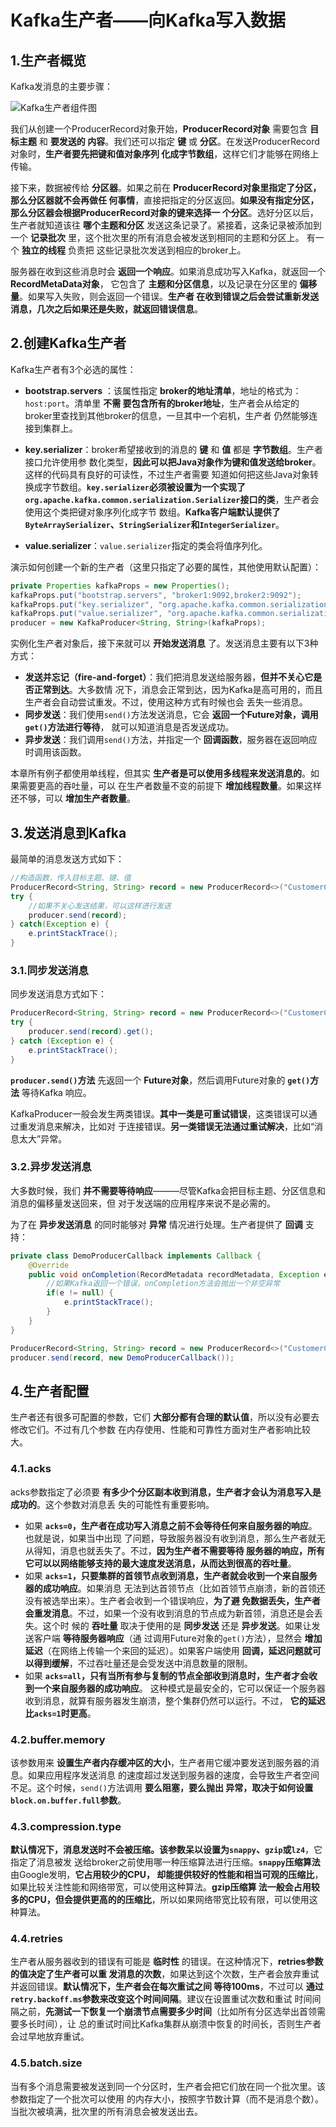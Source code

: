 Kafka生产者——向Kafka写入数据
===================================================================================
## 1.生产者概览

Kafka发消息的主要步骤：

![Kafka生产者组件图](img/1.png)

我们从创建一个ProducerRecord对象开始，**ProducerRecord对象** 需要包含 **目标主题** 和 **要发送的
内容**。我们还可以指定 **键** 或 **分区**。在发送ProducerRecord对象时，**生产者要先把键和值对象序列
化成字节数组**，这样它们才能够在网络上传输。

接下来，数据被传给 **分区器**。如果之前在 **ProducerRecord对象里指定了分区，那么分区器就不会再做任
何事情**，直接把指定的分区返回。**如果没有指定分区，那么分区器会根据ProducerRecord对象的键来选择一
个分区**。选好分区以后，生产者就知道该往 **哪个主题和分区** 发送这条记录了。紧接着，这条记录被添加到
一个 **记录批次** 里，这个批次里的所有消息会被发送到相同的主题和分区上。 有一个 **独立的线程** 负责把
这些记录批次发送到相应的broker上。

服务器在收到这些消息时会 **返回一个响应**。如果消息成功写入Kafka，就返回一个 **RecordMetaData对象**，
它包含了 **主题和分区信息**，以及记录在分区里的 **偏移量**。如果写入失败，则会返回一个错误。**生产者
在收到错误之后会尝试重新发送消息，几次之后如果还是失败，就返回错误信息**。

## 2.创建Kafka生产者
Kafka生产者有3个必选的属性：
+ **bootstrap.servers** ：该属性指定 **broker的地址清单**，地址的格式为：`host:port`。清单里 **不需
要包含所有的broker地址**，生产者会从给定的broker里查找到其他broker的信息，一旦其中一个宕机，生产者
仍然能够连接到集群上。

+ **key.serializer**：broker希望接收到的消息的 **键** 和 **值** 都是 **字节数组**。生产者接口允许使用参
数化类型，**因此可以把Java对象作为键和值发送给broker**。这样的代码具有良好的可读性，不过生产者需要
知道如何把这些Java对象转换成字节数组。**`key.serializer`必须被设置为一个实现了
`org.apache.kafka.common.serialization.Serializer`接口的类**，生产者会使用这个类把键对象序列化成字节
数组。**Kafka客户端默认提供了`ByteArraySerializer`、`StringSerializer`和`IntegerSerializer`**。

+ **value.serializer**：`value.serializer`指定的类会将值序列化。

演示如何创建一个新的生产者（这里只指定了必要的属性，其他使用默认配置）：
```java
private Properties kafkaProps = new Properties();
kafkaProps.put("bootstrap.servers", "broker1:9092,broker2:9092");
kafkaProps.put("key.serializer", "org.apache.kafka.common.serialization.StringSerializer");
kafkaProps.put("value.serializer", "org.apache.kafka.common.serialization.StringSerializer");
producer = new KafkaProducer<String, String>(kafkaProps);
```

实例化生产者对象后，接下来就可以 **开始发送消息** 了。发送消息主要有以下3种方式：
+ **发送并忘记（fire-and-forget）**：我们把消息发送给服务器，**但并不关心它是否正常到达**。大多数情
况下，消息会正常到达，因为Kafka是高可用的，而且生产者会自动尝试重发。不过，使用这种方式有时候也会
丢失一些消息。
+ **同步发送**：我们使用`send()`方法发送消息，它会 **返回一个Future对象，调用`get()`方法进行等待**，
就可以知道消息是否发送成功。
+ **异步发送**：我们调用`send()`方法，并指定一个 **回调函数**，服务器在返回响应时调用该函数。

本章所有例子都使用单线程，但其实 **生产者是可以使用多线程来发送消息的**。如果需要更高的吞吐量，可以
在生产者数量不变的前提下 **增加线程数量**。如果这样还不够，可以 **增加生产者数量**。

## 3.发送消息到Kafka
最简单的消息发送方式如下：
```java
//构造函数，传入目标主题、键、值
ProducerRecord<String, String> record = new ProducerRecord<>("CustomerCountry", "Precision Products", "france");
try {
    //如果不关心发送结果，可以这样进行发送
    producer.send(record);
} catch(Exception e) {
    e.printStackTrace();
}
```

### 3.1.同步发送消息
同步发送消息方式如下：
```java
ProducerRecord<String, String> record = new ProducerRecord<>("CustomerCountry", "Precision Products", "France");
try {
    producer.send(record).get();
} catch (Exception e) {
    e.printStackTrace();
}
```
**`producer.send()`方法** 先返回一个 **Future对象**，然后调用Future对象的 **`get()`方法** 等待Kafka
响应。

KafkaProducer一般会发生两类错误。**其中一类是可重试错误**，这类错误可以通过重发消息来解决，比如对
于连接错误。**另一类错误无法通过重试解决**，比如“消息太大”异常。

### 3.2.异步发送消息
大多数时候，我们 **并不需要等待响应**———尽管Kafka会把目标主题、分区信息和消息的偏移量发送回来，但
对于发送端的应用程序来说不是必需的。

为了在 **异步发送消息** 的同时能够对 **异常** 情况进行处理。生产者提供了 **回调** 支持：
```java
private class DemoProducerCallback implements Callback {
    @Override
    public void onCompletion(RecordMetadata recordMetadata, Exception e) {
        //如果Kafka返回一个错误，onCompletion方法会抛出一个非空异常
        if(e != null) {
            e.printStackTrace();
        }
    }
}

ProducerRecord<String, String> record = new ProducerRecord<>("CustomerCountry","Biomedical Materials", "USA");
producer.send(record, new DemoProducerCallback());
```

## 4.生产者配置
生产者还有很多可配置的参数，它们 **大部分都有合理的默认值**，所以没有必要去修改它们。不过有几个参数
在内存使用、性能和可靠性方面对生产者影响比较大。 

### 4.1.acks
acks参数指定了必须要 **有多少个分区副本收到消息，生产者才会认为消息写入是成功的**。这个参数对消息丢
失的可能性有重要影响。
+ 如果 **`acks=0`，生产者在成功写入消息之前不会等待任何来自服务器的响应**。也就是说，如果当中出现
了问题，导致服务器没有收到消息，那么生产者就无从得知，消息也就丢失了。不过，**因为生产者不需要等待
服务器的响应，所有它可以以网络能够支持的最大速度发送消息，从而达到很高的吞吐量**。
+ 如果 **`acks=1`，只要集群的首领节点收到消息，生产者就会收到一个来自服务器的成功响应**。如果消息
无法到达首领节点（比如首领节点崩溃，新的首领还没有被选举出来）。生产者会收到一个错误响应，**为了避
免数据丢失，生产者会重发消息**。不过，如果一个没有收到消息的节点成为新首领，消息还是会丢失。这个时
候的 **吞吐量** 取决于使用的是 **同步发送** 还是 **异步发送**。如果让发送客户端 **等待服务器响应**（通
过调用Future对象的`get()`方法），显然会 **增加延迟**（在网络上传输一个来回的延迟）。如果客户端使用
**回调，延迟问题就可以得到缓解**，不过吞吐量还是会受发送中消息数量的限制。
+ 如果 **`acks=all`，只有当所有参与复制的节点全部收到消息时，生产者才会收到一个来自服务器的成功响应**。
这种模式是最安全的，它可以保证一个服务器收到消息，就算有服务器发生崩溃，整个集群仍然可以运行。不过，
**它的延迟比`acks=1`时更高**。

### 4.2.buffer.memory
该参数用来 **设置生产者内存缓冲区的大小**，生产者用它缓冲要发送到服务器的消息。如果应用程序发送消息
的速度超过发送到服务器的速度，会导致生产者空间不足。这个时候，`send()`方法调用 **要么阻塞，要么抛出
异常，取决于如何设置`block.on.buffer.full`参数**。

### 4.3.compression.type
**默认情况下，消息发送时不会被压缩。该参数呆以设置为`snappy`、`gzip`或`lz4`**，它指定了消息被发
送给broker之前使用哪一种压缩算法进行压缩。**`snappy`压缩算法** 由Google发明，**它占用较少的CPU，
却能提供较好的性能和相当可观的压缩比**，如果比较关注性能和网络带宽，可以使用这种算法。**gzip压缩算
法一般会占用较多的CPU，但会提供更高的的压缩比**，所以如果网络带宽比较有限，可以使用这种算法。

### 4.4.retries
生产者从服务器收到的错误有可能是 **临时性** 的错误。在这种情况下，**retries参数的值决定了生产者可以重
发消息的次数**，如果达到这个次数，生产者会放弃重试并返回错误。**默认情况下，生产者会在每次重试之间
等待100ms**，不过可以 **通过`retry.backoff.ms`参数来改变这个时间间隔**。建议在设置重试次数和重试
时间间隔之前，**先测试一下恢复一个崩溃节点需要多少时间**（比如所有分区选举出首领需要多长时间），让
总的重试时间比Kafka集群从崩溃中恢复的时间长，否则生产者会过早地放弃重试。

### 4.5.batch.size
当有多个消息需要被发送到同一个分区时，生产者会把它们放在同一个批次里。该参数指定了一个批次可以使用
的内存大小，按照字节数计算（而不是消息个数）。当批次被填满，批次里的所有消息会被发送出去。



